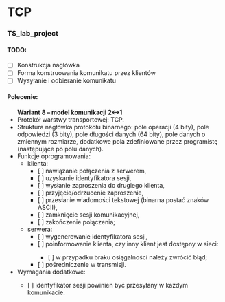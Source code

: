 # TCP
### TS_lab_project

#### TODO:
 - [ ] Konstrukcja nagłówka
 - [ ] Forma konstruowania komunikatu przez klientów
 - [ ] Wysyłanie i odbieranie komunikatu

#### Polecenie:
<ul>
<strong>Wariant 8 – model komunikacji 2↔1</strong>
<li>Protokół warstwy transportowej: TCP.</li>
<li>Struktura nagłówka protokołu binarnego: pole operacji (4 bity), pole odpowiedzi (3 bity), pole
długości danych (64 bity), pole danych o zmiennym rozmiarze, dodatkowe pola zdefiniowane przez
programistę (następujące po polu danych).</li>
<li>Funkcje oprogramowania:
<ul>
<li>klienta:
<ul>
<li>[ ] nawiązanie połączenia z serwerem,</li>
<li>[ ] uzyskanie identyfikatora sesji,</li>
<li>[ ] wysłanie zaproszenia do drugiego klienta,</li>
<li>[ ] przyjęcie/odrzucenie zaproszenie,</li>
<li>[ ] przesłanie wiadomości tekstowej (binarna postać znaków ASCII),</li>
<li>[ ] zamknięcie sesji komunikacyjnej,</li>
<li>[ ] zakończenie połączenia;</li>
</ul></li>
<li>serwera:
<ul>
<li>[ ] wygenerowanie identyfikatora sesji,</li>
<li>[ ] poinformowanie klienta, czy inny klient jest dostępny w sieci:</li>
<ul>
<li>[ ] w przypadku braku osiągalności należy zwrócić błąd;</li>
</ul>
<li>[ ] pośredniczenie w transmisji.</li>
</ul></ul>
<li>Wymagania dodatkowe:</li>
<ul>
<li>[ ] identyfikator sesji powinien być przesyłany w każdym komunikacie.</li>
</ul></ul>
